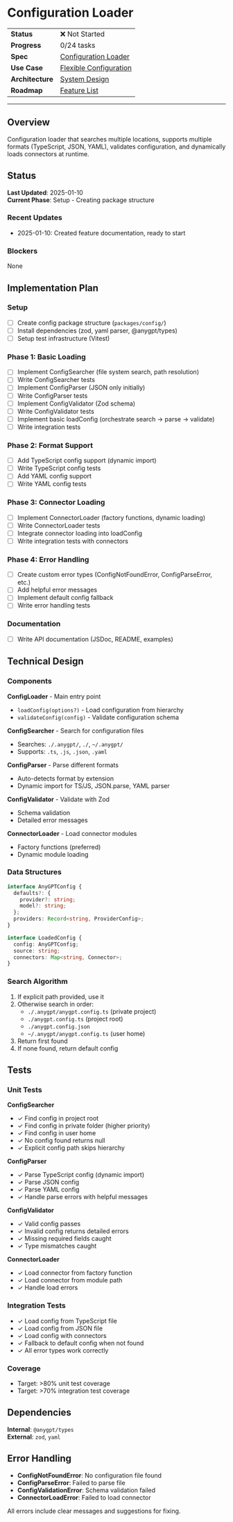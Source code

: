 # Configuration Loader

| | |
|---|---|
| **Status** | ❌ Not Started |
| **Progress** | 0/24 tasks |
| **Spec** | [Configuration Loader](../../../../products/anygpt/specs/README.md#configuration-loader) |
| **Use Case** | [Flexible Configuration](../../../../products/anygpt/cases/flexible-configuration.md) |
| **Architecture** | [System Design](../../architecture.md) |
| **Roadmap** | [Feature List](../../roadmap.md) |

---

## Overview

Configuration loader that searches multiple locations, supports multiple formats (TypeScript, JSON, YAML), validates configuration, and dynamically loads connectors at runtime.

## Status

**Last Updated**: 2025-01-10  
**Current Phase**: Setup - Creating package structure

### Recent Updates
- 2025-01-10: Created feature documentation, ready to start

### Blockers
None

## Implementation Plan

### Setup
- [ ] Create config package structure (`packages/config/`)
- [ ] Install dependencies (zod, yaml parser, @anygpt/types)
- [ ] Setup test infrastructure (Vitest)

### Phase 1: Basic Loading
- [ ] Implement ConfigSearcher (file system search, path resolution)
- [ ] Write ConfigSearcher tests
- [ ] Implement ConfigParser (JSON only initially)
- [ ] Write ConfigParser tests
- [ ] Implement ConfigValidator (Zod schema)
- [ ] Write ConfigValidator tests
- [ ] Implement basic loadConfig (orchestrate search → parse → validate)
- [ ] Write integration tests

### Phase 2: Format Support
- [ ] Add TypeScript config support (dynamic import)
- [ ] Write TypeScript config tests
- [ ] Add YAML config support
- [ ] Write YAML config tests

### Phase 3: Connector Loading
- [ ] Implement ConnectorLoader (factory functions, dynamic loading)
- [ ] Write ConnectorLoader tests
- [ ] Integrate connector loading into loadConfig
- [ ] Write integration tests with connectors

### Phase 4: Error Handling
- [ ] Create custom error types (ConfigNotFoundError, ConfigParseError, etc.)
- [ ] Add helpful error messages
- [ ] Implement default config fallback
- [ ] Write error handling tests

### Documentation
- [ ] Write API documentation (JSDoc, README, examples)

## Technical Design

### Components

**ConfigLoader** - Main entry point
- `loadConfig(options?)` - Load configuration from hierarchy
- `validateConfig(config)` - Validate configuration schema

**ConfigSearcher** - Search for configuration files
- Searches: `./.anygpt/`, `./`, `~/.anygpt/`
- Supports: `.ts`, `.js`, `.json`, `.yaml`

**ConfigParser** - Parse different formats
- Auto-detects format by extension
- Dynamic import for TS/JS, JSON.parse, YAML parser

**ConfigValidator** - Validate with Zod
- Schema validation
- Detailed error messages

**ConnectorLoader** - Load connector modules
- Factory functions (preferred)
- Dynamic module loading

### Data Structures

```typescript
interface AnyGPTConfig {
  defaults?: {
    provider?: string;
    model?: string;
  };
  providers: Record<string, ProviderConfig>;
}

interface LoadedConfig {
  config: AnyGPTConfig;
  source: string;
  connectors: Map<string, Connector>;
}
```

### Search Algorithm

1. If explicit path provided, use it
2. Otherwise search in order:
   - `./.anygpt/anygpt.config.ts` (private project)
   - `./anygpt.config.ts` (project root)
   - `./anygpt.config.json`
   - `~/.anygpt/anygpt.config.ts` (user home)
3. Return first found
4. If none found, return default config

## Tests

### Unit Tests

**ConfigSearcher**
- ✓ Find config in project root
- ✓ Find config in private folder (higher priority)
- ✓ Find config in user home
- ✓ No config found returns null
- ✓ Explicit config path skips hierarchy

**ConfigParser**
- ✓ Parse TypeScript config (dynamic import)
- ✓ Parse JSON config
- ✓ Parse YAML config
- ✓ Handle parse errors with helpful messages

**ConfigValidator**
- ✓ Valid config passes
- ✓ Invalid config returns detailed errors
- ✓ Missing required fields caught
- ✓ Type mismatches caught

**ConnectorLoader**
- ✓ Load connector from factory function
- ✓ Load connector from module path
- ✓ Handle load errors

### Integration Tests
- ✓ Load config from TypeScript file
- ✓ Load config from JSON file
- ✓ Load config with connectors
- ✓ Fallback to default config when not found
- ✓ All error types work correctly

### Coverage
- Target: >80% unit test coverage
- Target: >70% integration test coverage

## Dependencies

**Internal**: `@anygpt/types`  
**External**: `zod`, `yaml`

## Error Handling

- **ConfigNotFoundError**: No configuration file found
- **ConfigParseError**: Failed to parse file
- **ConfigValidationError**: Schema validation failed
- **ConnectorLoadError**: Failed to load connector

All errors include clear messages and suggestions for fixing.

